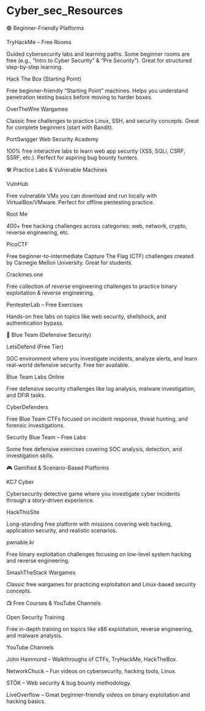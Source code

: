 # Cyber_sec_Resources
🟢 Beginner-Friendly Platforms

TryHackMe – Free Rooms

Guided cybersecurity labs and learning paths. Some beginner rooms are free (e.g., “Intro to Cyber Security” & “Pre Security”). Great for structured step-by-step learning.

Hack The Box (Starting Point)

Free beginner-friendly “Starting Point” machines. Helps you understand penetration testing basics before moving to harder boxes.

OverTheWire Wargames

Classic free challenges to practice Linux, SSH, and security concepts. Great for complete beginners (start with Bandit).

PortSwigger Web Security Academy

100% free interactive labs to learn web app security (XSS, SQLi, CSRF, SSRF, etc.). Perfect for aspiring bug bounty hunters.

🛠️ Practice Labs & Vulnerable Machines

VulnHub

Free vulnerable VMs you can download and run locally with VirtualBox/VMware. Perfect for offline pentesting practice.

Root Me

400+ free hacking challenges across categories: web, network, crypto, reverse engineering, etc.

PicoCTF

Free beginner-to-intermediate Capture The Flag (CTF) challenges created by Carnegie Mellon University. Great for students.

Crackmes.one

Free collection of reverse engineering challenges to practice binary exploitation & reverse engineering.

PentesterLab – Free Exercises

Hands-on free labs on topics like web security, shellshock, and authentication bypass.

🔵 Blue Team (Defensive Security)

LetsDefend (Free Tier)

SOC environment where you investigate incidents, analyze alerts, and learn real-world defensive security. Free tier available.

Blue Team Labs Online

Free defensive security challenges like log analysis, malware investigation, and DFIR tasks.

CyberDefenders

Free Blue Team CTFs focused on incident response, threat hunting, and forensic investigations.

Security Blue Team – Free Labs

Some free defensive exercises covering SOC analysis, detection, and investigation skills.

🎮 Gamified & Scenario-Based Platforms

KC7 Cyber

Cybersecurity detective game where you investigate cyber incidents through a story-driven experience.

HackThisSite

Long-standing free platform with missions covering web hacking, application security, and realistic scenarios.

pwnable.kr

Free binary exploitation challenges focusing on low-level system hacking and reverse engineering.

SmashTheStack Wargames

Classic free wargames for practicing exploitation and Linux-based security concepts.

📺 Free Courses & YouTube Channels

Open Security Training

Free in-depth training on topics like x86 exploitation, reverse engineering, and malware analysis.

YouTube Channels

John Hammond
 – Walkthroughs of CTFs, TryHackMe, HackTheBox.

NetworkChuck
 – Fun videos on cybersecurity, hacking tools, Linux.

STÖK
 – Web security & bug bounty methodology.

LiveOverflow
 – Great beginner-friendly videos on binary exploitation and hacking basics.
